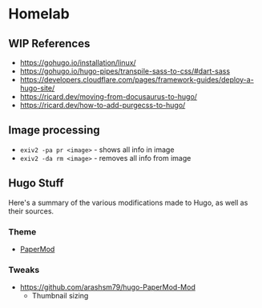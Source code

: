 # Homelab

## WIP References

- https://gohugo.io/installation/linux/
- https://gohugo.io/hugo-pipes/transpile-sass-to-css/#dart-sass
- https://developers.cloudflare.com/pages/framework-guides/deploy-a-hugo-site/
- https://ricard.dev/moving-from-docusaurus-to-hugo/
- https://ricard.dev/how-to-add-purgecss-to-hugo/

## Image processing

- `exiv2 -pa pr <image>` - shows all info in image
- `exiv2 -da rm <image>` - removes all info from image

## Hugo Stuff

Here's a summary of the various modifications made to Hugo, as well as their sources.

### Theme
- [PaperMod](https://github.com/adityatelange/hugo-PaperMod/)

### Tweaks
- https://github.com/arashsm79/hugo-PaperMod-Mod
    - Thumbnail sizing